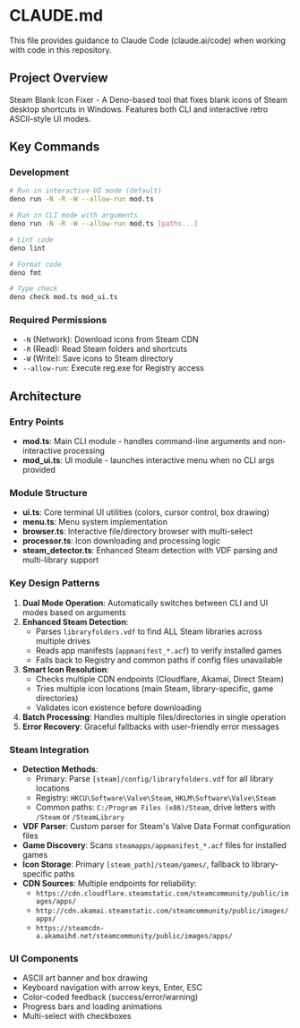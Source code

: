 # CLAUDE.md

This file provides guidance to Claude Code (claude.ai/code) when working with code in this repository.

## Project Overview

Steam Blank Icon Fixer - A Deno-based tool that fixes blank icons of Steam desktop shortcuts in Windows. Features both CLI and interactive retro ASCII-style UI modes.

## Key Commands

### Development
```bash
# Run in interactive UI mode (default)
deno run -N -R -W --allow-run mod.ts

# Run in CLI mode with arguments
deno run -N -R -W --allow-run mod.ts [paths...]

# Lint code
deno lint

# Format code
deno fmt

# Type check
deno check mod.ts mod_ui.ts
```

### Required Permissions
- `-N` (Network): Download icons from Steam CDN
- `-R` (Read): Read Steam folders and shortcuts
- `-W` (Write): Save icons to Steam directory
- `--allow-run`: Execute reg.exe for Registry access

## Architecture

### Entry Points
- **mod.ts**: Main CLI module - handles command-line arguments and non-interactive processing
- **mod_ui.ts**: UI module - launches interactive menu when no CLI args provided

### Module Structure
- **ui.ts**: Core terminal UI utilities (colors, cursor control, box drawing)
- **menu.ts**: Menu system implementation
- **browser.ts**: Interactive file/directory browser with multi-select
- **processor.ts**: Icon downloading and processing logic
- **steam_detector.ts**: Enhanced Steam detection with VDF parsing and multi-library support

### Key Design Patterns
1. **Dual Mode Operation**: Automatically switches between CLI and UI modes based on arguments
2. **Enhanced Steam Detection**: 
   - Parses `libraryfolders.vdf` to find ALL Steam libraries across multiple drives
   - Reads app manifests (`appmanifest_*.acf`) to verify installed games
   - Falls back to Registry and common paths if config files unavailable
3. **Smart Icon Resolution**: 
   - Checks multiple CDN endpoints (Cloudflare, Akamai, Direct Steam)
   - Tries multiple icon locations (main Steam, library-specific, game directories)
   - Validates icon existence before downloading
4. **Batch Processing**: Handles multiple files/directories in single operation
5. **Error Recovery**: Graceful fallbacks with user-friendly error messages

### Steam Integration
- **Detection Methods**:
  - Primary: Parse `[steam]/config/libraryfolders.vdf` for all library locations
  - Registry: `HKCU\Software\Valve\Steam`, `HKLM\Software\Valve\Steam`
  - Common paths: `C:/Program Files (x86)/Steam`, drive letters with `/Steam` or `/SteamLibrary`
- **VDF Parser**: Custom parser for Steam's Valve Data Format configuration files
- **Game Discovery**: Scans `steamapps/appmanifest_*.acf` files for installed games
- **Icon Storage**: Primary `[steam_path]/steam/games/`, fallback to library-specific paths
- **CDN Sources**: Multiple endpoints for reliability:
  - `https://cdn.cloudflare.steamstatic.com/steamcommunity/public/images/apps/`
  - `http://cdn.akamai.steamstatic.com/steamcommunity/public/images/apps/`
  - `https://steamcdn-a.akamaihd.net/steamcommunity/public/images/apps/`

### UI Components
- ASCII art banner and box drawing
- Keyboard navigation with arrow keys, Enter, ESC
- Color-coded feedback (success/error/warning)
- Progress bars and loading animations
- Multi-select with checkboxes